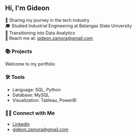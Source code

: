 ## Hi, I'm Gideon

🌳 Sharing my journey in the tech industry<br/>
🎓 Studied Industrial Engineering at Batangas State University<br/>
🚀 Transitioning into Data Analytics<br/>
💌 Reach me at: gideon.zamora@gmail.com<br/>

### 📚 Projects

Welcome to my portfolio

### 🛠️ Tools

- Language: SQL, Python
- Database: MySQL
- Visualization: Tableau, PowerBI

### 👋🏻 Connect with Me

- [Linkedin](https://www.linkedin.com/in/gideon-zamora-844020217/)
- gideon.zamora@gmail.com
